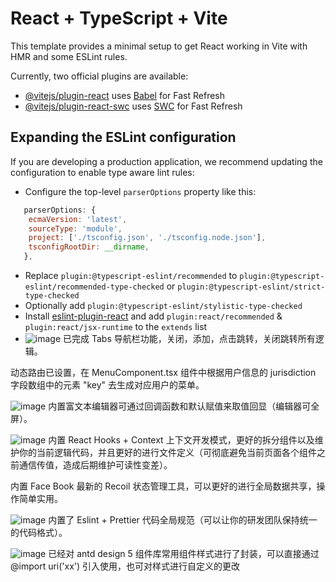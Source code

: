 # React + TypeScript + Vite

This template provides a minimal setup to get React working in Vite with HMR and some ESLint rules.

Currently, two official plugins are available:

- [@vitejs/plugin-react](https://github.com/vitejs/vite-plugin-react/blob/main/packages/plugin-react/README.md) uses [Babel](https://babeljs.io/) for Fast Refresh
- [@vitejs/plugin-react-swc](https://github.com/vitejs/vite-plugin-react-swc) uses [SWC](https://swc.rs/) for Fast Refresh

## Expanding the ESLint configuration

If you are developing a production application, we recommend updating the configuration to enable type aware lint rules:

- Configure the top-level `parserOptions` property like this:

```js
   parserOptions: {
    ecmaVersion: 'latest',
    sourceType: 'module',
    project: ['./tsconfig.json', './tsconfig.node.json'],
    tsconfigRootDir: __dirname,
   },
```

- Replace `plugin:@typescript-eslint/recommended` to `plugin:@typescript-eslint/recommended-type-checked` or `plugin:@typescript-eslint/strict-type-checked`
- Optionally add `plugin:@typescript-eslint/stylistic-type-checked`
- Install [eslint-plugin-react](https://github.com/jsx-eslint/eslint-plugin-react) and add `plugin:react/recommended` & `plugin:react/jsx-runtime` to the `extends` list
- ![image](https://github.com/roudanji/react-ts-vite/assets/136449369/f409f4f8-151d-4964-9181-74c4825858f5)
  已完成 Tabs 导航栏功能，关闭，添加，点击跳转，关闭跳转所有逻辑。

动态路由已设置，在 MenuComponent.tsx 组件中根据用户信息的 jurisdiction 字段数组中的元素 "key" 去生成对应用户的菜单。

![image](https://github.com/roudanji/react-ts-vite/assets/136449369/e6bae264-bbee-4419-abd9-947281d5d83d)
内置富文本编辑器可通过回调函数和默认赋值来取值回显（编辑器可全屏）。

![image](https://github.com/roudanji/react-ts-vite/assets/136449369/00efb893-8f8b-4cfa-8f7a-ae1c7f68ed30)
内置 React Hooks + Context 上下文开发模式，更好的拆分组件以及维护你的当前逻辑代码，并且更好的进行文件定义（可彻底避免当前页面各个组件之前通信传值，造成后期维护可读性变差）。

内置 Face Book 最新的 Recoil 状态管理工具，可以更好的进行全局数据共享，操作简单实用。

![image](https://github.com/roudanji/react-ts-vite/assets/136449369/41f80737-b367-4631-a113-1b06970a0643)
内置了 Eslint + Prettier 代码全局规范（可以让你的研发团队保持统一的代码格式）。

![image](https://github.com/roudanji/react-ts-vite/assets/136449369/1c428a95-5807-424b-bc9a-8ff83a96365b)
已经对 antd design 5 组件库常用组件样式进行了封装，可以直接通过 @import uri('xx') 引入使用，也可对样式进行自定义的更改
